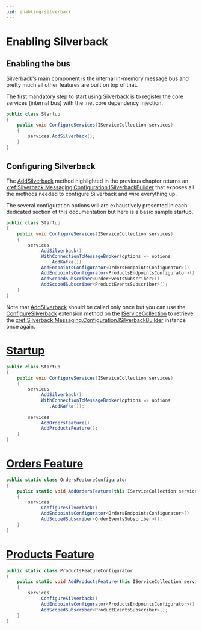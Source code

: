 ```yaml
---
uid: enabling-silverback
---
```


# Enabling Silverback

## Enabling the bus 

Silverback's main component is the internal in-memory message bus and pretty much all other features are built on top of that.

The first mandatory step to start using Silverback is to register the core services (internal bus) with the .net core dependency injection.

```csharp
public class Startup
{
    public void ConfigureServices(IServiceCollection services)
    {
        services.AddSilverback();
    }
}
```

## Configuring Silverback

The [AddSilverback](xref:Microsoft.Extensions.DependencyInjection.ServiceCollectionAddSilverbackExtensions#Microsoft_Extensions_DependencyInjection_ServiceCollectionAddSilverbackExtensions_AddSilverback_Microsoft_Extensions_DependencyInjection_IServiceCollection_) method highlighted in the previous chapter returns an <xref:Silverback.Messaging.Configuration.ISilverbackBuilder> that exposes all the methods needed to configure Silverback and wire everything up.

The several configuration options will are exhaustively presented in each dedicated section of this documentation but here is a basic sample startup.

```csharp
public class Startup
{
    public void ConfigureServices(IServiceCollection services)
    {
        services
            .AddSilverback()
            .WithConnectionToMessageBroker(options => options
                .AddKafka())
            .AddEndpointsConfigurator<OrdersEndpointsConfigurator>()
            .AddEndpointsConfigurator<ProductsEndpointsConfigurator>()
            .AddScopedSubscriber<OrderEventsSubscriber>()
            .AddScopedSubscriber<ProductEventsSubscriber>();
    }
}
```

Note that [AddSilverback](xref:Microsoft.Extensions.DependencyInjection.ServiceCollectionAddSilverbackExtensions#Microsoft_Extensions_DependencyInjection_ServiceCollectionAddSilverbackExtensions_AddSilverback_Microsoft_Extensions_DependencyInjection_IServiceCollection_) should be called only once but you can use the [ConfigureSilverback](xref:Microsoft.Extensions.DependencyInjection.ServiceCollectionConfigureSilverbackExtensions#Microsoft_Extensions_DependencyInjection_ServiceCollectionConfigureSilverbackExtensions_ConfigureSilverback_Microsoft_Extensions_DependencyInjection_IServiceCollection_) extension method on the [IServiceCollection](https://docs.microsoft.com/en-us/dotnet/api/microsoft.extensions.dependencyinjection.iservicecollection) to retrieve the <xref:Silverback.Messaging.Configuration.ISilverbackBuilder> instance once again.

# [Startup](#tab/configure-startup)
```csharp
public class Startup
{
    public void ConfigureServices(IServiceCollection services)
    {
        services
            .AddSilverback()
            .WithConnectionToMessageBroker(options => options
                .AddKafka());
            
        services
            .AddOrdersFeature()
            .AddProductsFeature();
    }
}
```
# [Orders Feature](#tab/configure-feature1)
```csharp
public static class OrdersFeatureConfigurator
{
    public static void AddOrdersFeature(this IServiceCollection services)
    {
        services
            .ConfigureSilverback()
            .AddEndpointsConfigurator<OrdersEndpointsConfigurator>()
            .AddScopedSubscriber<OrderEventsSubscriber>();
    }
}
```
# [Products Feature](#tab/configure-feature2)
```csharp
public static class ProductsFeatureConfigurator
{
    public static void AddProductsFeature(this IServiceCollection services)
    {
        services
            .ConfigureSilverback()
            .AddEndpointsConfigurator<ProductsEndpointsConfigurator>()
            .AddScopedSubscriber<ProductEventsSubscriber>();
    }
}
```
